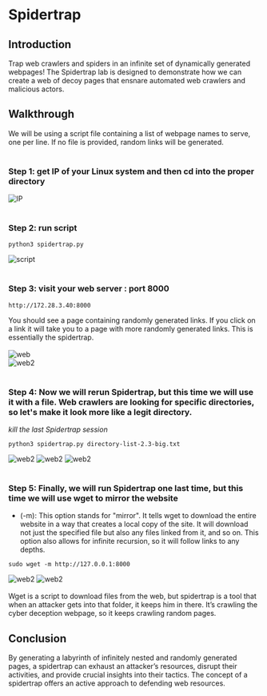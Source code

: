 # Spidertrap

## Introduction
Trap web crawlers and spiders in an infinite set of dynamically generated webpages! The Spidertrap lab is designed to demonstrate how we can create a web of decoy pages that ensnare automated web crawlers and malicious actors. 

## Walkthrough
We will be using a script file containing a list of webpage names to serve, one per line. If no file is provided, random links will be generated.
<br>
<br>
### Step 1: get IP of your Linux system and then cd into the proper directory
![IP](https://github.com/trixiahorner/Spidertrap/blob/main/images/s1.png?raw=true)
<br>
<br>
### Step 2: run script
```
python3 spidertrap.py
```
![script](https://github.com/trixiahorner/Spidertrap/blob/main/images/s2.png?raw=true)
<br>
<br>
### Step 3: visit your web server : port 8000 
```
http://172.28.3.40:8000
```
You should see a page containing randomly generated links. If you click on a link it will take you to a page with more randomly generated links. This is essentially the spidertrap.
<br>
<br>
![web](https://github.com/trixiahorner/Spidertrap/blob/main/images/s3.png?raw=true)
<br>
![web2](https://github.com/trixiahorner/Spidertrap/blob/main/images/s4.png?raw=true)
<br>
<br>
### Step 4: Now we will rerun Spidertrap, but this time we will use it with a file. Web crawlers are looking for specific directories, so let's make it look more like a legit directory.
*kill the last Spidertrap session*
```
python3 spidertrap.py directory-list-2.3-big.txt
```
![web2](https://github.com/trixiahorner/Spidertrap/blob/main/images/s5.png?raw=true)
![web2](https://github.com/trixiahorner/Spidertrap/blob/main/images/s6.png?raw=true)
![web2](https://github.com/trixiahorner/Spidertrap/blob/main/images/s7.png?raw=true)
<br>
<br>
### Step 5: Finally, we will run Spidertrap one last time, but this time we will use wget to mirror the website
- (-m): This option stands for "mirror". It tells wget to download the entire website in a way that creates a local copy of the site. It will download not just the specified file but also any files linked from it, and so on. This option also allows for infinite recursion, so it will follow links to any depths.
```
sudo wget -m http://127.0.0.1:8000
```
![web2](https://github.com/trixiahorner/Spidertrap/blob/main/images/s8.png?raw=true)
![web2](https://github.com/trixiahorner/Spidertrap/blob/main/images/s9.png?raw=true)
<br>
<br>
Wget is a script to download files from the web, but  spidertrap is a tool that when an attacker gets into that folder, it keeps him in there. It’s crawling the cyber deception webpage, so it keeps crawling random pages. 
<br>

## Conclusion
By generating a labyrinth of infinitely nested and randomly generated pages, a spidertrap can exhaust an attacker’s resources, disrupt their activities, and provide crucial insights into their tactics. The concept of a spidertrap offers an active approach to defending web resources.
